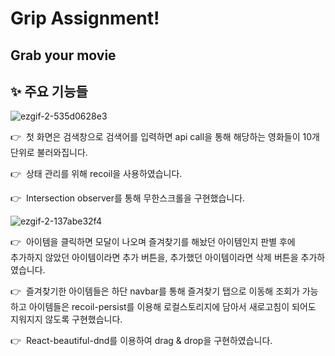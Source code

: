 # Grip Assignment!

## Grab your movie

## ✨ 주요 기능들


![ezgif-2-535d0628e3](https://user-images.githubusercontent.com/64529155/168459752-8d110e5c-d79d-419a-a62e-95f1c8d271c5.gif)


👉  첫 화면은 검색창으로 검색어를 입력하면 api call을 통해 해당하는 영화들이 10개단위로 불러와집니다.  
  
👉  상태 관리를 위해 recoil을 사용하였습니다.  
  
👉  Intersection observer를 통해 무한스크롤을 구현했습니다.  





![ezgif-2-137abe32f4](https://user-images.githubusercontent.com/64529155/168459749-22c6be9c-2d66-4045-a67f-48941df87b36.gif)

👉  아이템을 클릭하면 모달이 나오며 즐겨찾기를 해놨던 아이템인지 판별 후에  
추가하지 않았던 아이템이라면 추가 버튼을, 추가했던 아이템이라면 삭제 버튼을 추가하였습니다.  
  
👉  즐겨찾기한 아이템들은 하단 navbar를 통해 즐겨찾기 탭으로 이동해 조회가 가능하고 아이템들은 recoil-persist를 이용해 로컬스토리지에 담아서 새로고침이 되어도 지워지지 않도록 구현했습니다.  
  
👉  React-beautiful-dnd를 이용하여 drag & drop을 구현하였습니다.  
